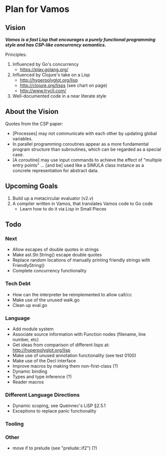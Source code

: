 # Plan for Vamos

## Vision

***Vamos is a fast Lisp that encourages a purely functional programming style and has CSP-like concurrency semantics.***

Principles:

1. Influenced by Go's concurrency
   - https://play.golang.org/
2. Influenced by Clojure's take on a Lisp
   - http://hyperpolyglot.org/lisp
   - http://clojure.org/lisps (see chart on page)
   - http://www.tryclj.com/
3. Well-documented code in a near literate style

## About the Vision

Quotes from the CSP paper:

* [Processes] may not communicate with each other by updating global variables.
* In parallel programming coroutines appear as a more fundamental program structure than subroutines, which can be regarded as a special case.
* [A coroutine] may use input commands to achieve the effect of "multiple entry points" ... [and be] used like a SIMULA class instance as a concrete representation for abstract data.

## Upcoming Goals

1. Build up a metacircular evaluator (v2.v)
2. A compiler written in Vamos, that translates Vamos code to Go code
   - Learn how to do it via Lisp in Small Pieces

## Todo

### Next

- Allow escapes of double quotes in strings
- Make ast.Str.String() escape double quotes
- Replace random locations of manually printing friendly strings with FriendlyString()
- Complete concurrency functionality

### Tech Debt

- How can the interpreter be reimplemented to allow call/cc
- Make use of the unused walk.go
- Clean up eval.go

### Language

- Add module system
- Associate source information with Function nodes (filename, line number, etc)
- Get ideas from comparison of different lisps at: http://hyperpolyglot.org/lisp
- Make use of unused annotation functionality (see test 0100)
- Make use of the Decl interface
- Improve macros by making them non-first-class (?)
- Dynamic binding
- Types and type inference (?)
- Reader macros

### Different Language Directions

- Dynamic scoping, see Queinnec's LiSP §2.5.1
- Exceptions to replace panic functionality

### Tooling

### Other

- move if to prelude (see "prelude::if2") (?)
